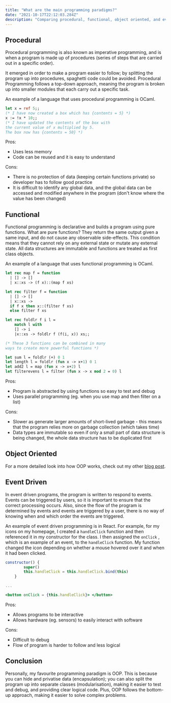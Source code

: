 ```yaml
---
title: "What are the main programming paradigms?"
date: "2021-10-17T22:12:03.284Z"
description: "Comparing procedural, functional, object oriented, and event-driven programming"
---
```


## Procedural
Procedural programming is also known as imperative programming, and is when a program is made up of procedures (series of steps that are carried out in a specific order). 

It emerged in order to make a program easier to follow; by splitting the program up into procedures, spaghetti code could be avoided.
Procedural Programming follows a top-down approach, meaning the program is broken up into smaller modules that each carry out a specific task.

An example of a language that uses procedural programming is OCaml.
```ocaml
let x = ref 5;;
(* I have now created a box which has {contents = 5} *)
x := !x * 10;;
(* I have updated the contents of the box with 
the current value of x multiplied by 5. 
The box now has {contents = 50} *)
```

Pros:
- Uses less memory
- Code can be reused and it is easy to understand

Cons:
- There is no protection of data (keeping certain functions private) so developer has to follow good practice
- It is difficult to identify any global data, and the global data can be accessed and modified anywhere in the program (don't know where the value has been changed)

## Functional
Functional programming is declarative and builds a program using pure functions.
What are pure functions? They return the same output given a same input, and do not cause any observable side-effects. This condition means that they cannot rely on any external state or mutate any external state.
All data structures are immutable and functions are treated as first class objects.

An example of a language that uses functional programming is OCaml.
```ocaml
let rec map f = function
  | [] -> []
  | x::xs -> (f x)::(map f xs)

let rec filter f = function
  | [] -> []
  | x::xs -> 
  if f x then x::(filter f xs) 
  else filter f xs

let rec foldlr f i l = 
    match l with 
    [] -> i 
    |x::xs -> foldlr f (f(i, x)) xs;;

(* These 3 functions can be combined in many 
ways to create more powerful functions *)

let sum l = foldlr (+) 0 1
let length l = foldlr (fun x -> x+1) 0 1
let add2 l = map (fun x -> x+2) l
let filterevens l = filter (fun x -> x mod 2 = 0) l

```

Pros:
- Program is abstracted by using functions so easy to test and debug
- Uses parallel programming (eg. when you use map and then filter on a list)

Cons:
- Slower as generate larger amounts of short-lived garbage - this means that the program relies more on garbage collection (which takes time)
- Data types are immutable so even if only a small part of data structure is being changed, the whole data structure has to be duplicated first


## Object Oriented
For a more detailed look into how OOP works, check out my other [blog post](https://komalrathi.netlify.app/object-oriented-programming).


## Event Driven
In event driven programs, the program is written to respond to events. Events can be triggered by users, so it is important to ensure that the correct processing occurs.
Also, since the flow of the program is determined by events and events are triggered by a user, there is no way of knowing when and which order the events are triggered.

An example of event driven programming is in React. 
For example, for my icons on my homepage, I created a ```handleClick``` function and then referenced it in my constructor for the class. I then assigned the ```onClick``` , which is an example of an event, to the ```handleClick``` function. My function changed the icon depending on whether a mouse hovered over it and when it had been clicked.  
```jsx
constructor() {
        super()
        this.handleClick = this.handleClick.bind(this)
    }

...

<button onClick = {this.handleClick}> </button>
```
Pros: 
- Allows programs to be interactive
- Allows hardware (eg. sensors) to easily interact with software


Cons:
- Difficult to debug
- Flow of program is harder to follow and less logical 


## Conclusion
Personally, my favourite programming paradigm is OOP. This is because you can hide and privatise data (encapsulation); you can also split the program up into separate classes (modularisation), making it easier to test and debug, and providing clear logical code. Plus, OOP follows the bottom-up approach, making it easier to solve complex problems.
